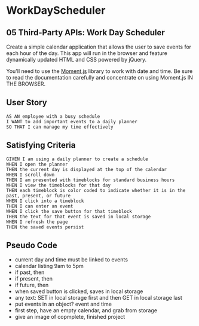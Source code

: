 # WorkDayScheduler

## 05 Third-Party APIs: Work Day Scheduler

Create a simple calendar application that allows the user to save events for each hour of the day. This app will run in the browser and feature dynamically updated HTML and CSS powered by jQuery.

You'll need to use the [Moment.js](https://momentjs.com/) library to work with date and time. Be sure to read the documentation carefully and concentrate on using Moment.js IN THE BROWSER.

## User Story

```
AS AN employee with a busy schedule
I WANT to add important events to a daily planner
SO THAT I can manage my time effectively
```

## Satisfying Criteria

```
GIVEN I am using a daily planner to create a schedule
WHEN I open the planner
THEN the current day is displayed at the top of the calendar
WHEN I scroll down
THEN I am presented with timeblocks for standard business hours
WHEN I view the timeblocks for that day
THEN each timeblock is color coded to indicate whether it is in the past, present, or future
WHEN I click into a timeblock
THEN I can enter an event
WHEN I click the save button for that timeblock
THEN the text for that event is saved in local storage
WHEN I refresh the page
THEN the saved events persist
```

## Pseudo Code
- current day and time must be linked to events
- calendar listing 9am to 5pm
- if past, then
- if present, then
- if future, then
- when saved button is clicked, saves in local storage
- any text: SET in local storage first and then GET in local storage last
- put events in an object? event and time
- first step, have an empty calendar, and grab from storage
- give an image of copmplete, finished project